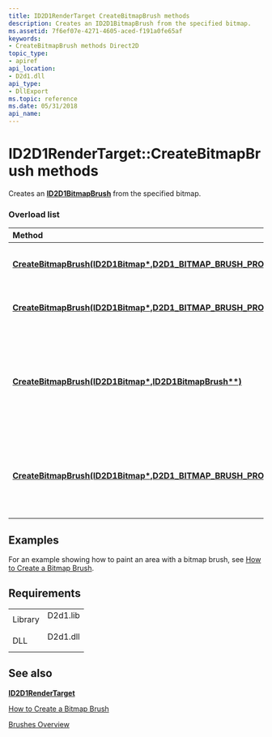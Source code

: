```yaml
---
title: ID2D1RenderTarget CreateBitmapBrush methods
description: Creates an ID2D1BitmapBrush from the specified bitmap.
ms.assetid: 7f6ef07e-4271-4605-aced-f191a0fe65af
keywords:
- CreateBitmapBrush methods Direct2D
topic_type:
- apiref
api_location:
- D2d1.dll
api_type:
- DllExport
ms.topic: reference
ms.date: 05/31/2018
api_name: 
---
```


# ID2D1RenderTarget::CreateBitmapBrush methods

Creates an [**ID2D1BitmapBrush**](https://msdn.microsoft.com/library/Dd371122(v=VS.85).aspx) from the specified bitmap.

### Overload list



| Method                                                                                                                                                                                                                                                               | Description                                                                                                                                                                                      |
|:---------------------------------------------------------------------------------------------------------------------------------------------------------------------------------------------------------------------------------------------------------------------|:-------------------------------------------------------------------------------------------------------------------------------------------------------------------------------------------------|
| [**CreateBitmapBrush(ID2D1Bitmap\*,D2D1\_BITMAP\_BRUSH\_PROPERTIES&,D2D1\_BRUSH\_PROPERTIES&,ID2D1BitmapBrush\*\*)**](https://msdn.microsoft.com/library/Dd371788(v=VS.85).aspx)   | Creates an [**ID2D1BitmapBrush**](https://msdn.microsoft.com/library/Dd371122(v=VS.85).aspx) from the specified bitmap.<br/>                                                                                                    |
| [**CreateBitmapBrush(ID2D1Bitmap\*,D2D1\_BITMAP\_BRUSH\_PROPERTIES\*,D2D1\_BRUSH\_PROPERTIES\*,ID2D1BitmapBrush\*\*)**](https://msdn.microsoft.com/library/Dd371776(v=VS.85).aspx) | Creates an [**ID2D1BitmapBrush**](https://msdn.microsoft.com/library/Dd371122(v=VS.85).aspx) from the specified bitmap.<br/>                                                                                                    |
| [**CreateBitmapBrush(ID2D1Bitmap\*,ID2D1BitmapBrush\*\*)**](https://msdn.microsoft.com/library/Dd371781(v=VS.85).aspx)                                                                                                                        | Creates an [**ID2D1BitmapBrush**](https://msdn.microsoft.com/library/Dd371122(v=VS.85).aspx) from the specified bitmap. The brush uses the default values for its extend mode, interpolation mode, opacity, and transform.<br/> |
| [**CreateBitmapBrush(ID2D1Bitmap\*,D2D1\_BITMAP\_BRUSH\_PROPERTIES&,ID2D1BitmapBrush\*\*)**](https://msdn.microsoft.com/library/Dd371785(v=VS.85).aspx)                                                      | Creates an [**ID2D1BitmapBrush**](https://msdn.microsoft.com/library/Dd371122(v=VS.85).aspx) from the specified bitmap. The brush uses the default values for its opacity and transform.<br/>                                   |



## Examples

For an example showing how to paint an area with a bitmap brush, see [How to Create a Bitmap Brush](how-to-create-a-bitmap-brush.md).

## Requirements



|                    |                                                                                     |
|--------------------|-------------------------------------------------------------------------------------|
| Library<br/> | <dl> <dt>D2d1.lib</dt> </dl> |
| DLL<br/>     | <dl> <dt>D2d1.dll</dt> </dl> |



## See also

<dl> <dt>

[**ID2D1RenderTarget**](https://msdn.microsoft.com/library/Dd371766(v=VS.85).aspx)
</dt> <dt>

[How to Create a Bitmap Brush](how-to-create-a-bitmap-brush.md)
</dt> <dt>

[Brushes Overview](direct2d-brushes-overview.md)
</dt> </dl>

 

 





